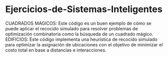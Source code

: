 # Ejercicios-de-Sistemas-Inteligentes
CUADRADOS MAGICOS: Este código es un buen ejemplo de cómo se puede aplicar el recocido simulado para resolver problemas de optimización combinatoria como la búsqueda de un cuadrado mágico.
EDIFICIOS: Este código implementa una heurística de recocido simulado para optimizar la asignación de ubicaciones con el objetivo de minimizar el costo total en base a distancias e interacciones.
